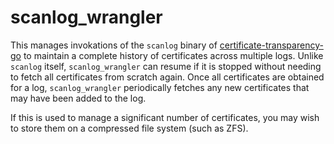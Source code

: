 # scanlog_wrangler

This manages invokations of the `scanlog` binary of [certificate-transparency-go](https://github.com/google/certificate-transparency-go) to maintain a complete history of certificates across multiple logs. Unlike `scanlog` itself, `scanlog_wrangler` can resume if it is stopped without needing to fetch all certificates from scratch again. Once all certificates are obtained for a log, `scanlog_wrangler` periodically fetches any new certificates that may have been added to the log.

If this is used to manage a significant number of certificates, you may wish to store them on a compressed file system (such as ZFS).
